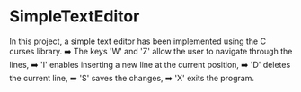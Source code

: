 # SimpleTextEditor

In this project, a simple text editor has been implemented using the C curses library.
➡️ The keys 'W' and 'Z' allow the user to navigate through the lines,
➡️ 'I' enables inserting a new line at the current position,
➡️ 'D' deletes the current line, 
➡️ 'S' saves the changes, 
➡️ 'X' exits the program.
